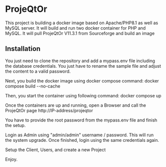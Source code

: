 # ProjeQtOr

This project is building a docker image based on Apache/PHP8.1 as well as MySQL server. It will build and run two docker container for PHP and MySQL.
It will pull ProjeQtOr V11.3.1 from Sourceforge and build an image

## Installation
You just need to clone the repository and add a mypass.env file including the database credentials. You just have to rename the sample file and adjust the content to a valid password.

Next, you build the docker image using docker compose command:
docker compose build --no-cache

Then, you start the container using following command:
docker compose up

Once the containers are up and running, open a Browser and call the ProjeQtOr page http://IP-address/projeqtor

You have to provide the root password from the mypass.env file and finish the setup.

Login as Admin using "admin/admin" username / password. This will run the system upgrade. Once finished, login using the same credentials again.

Setup the Client, Users, and create a new Project

Enjoy.
